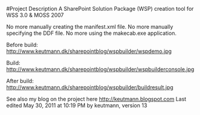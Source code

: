 #Project Description
A SharePoint Solution Package (WSP) creation tool for WSS 3.0 & MOSS 2007

No more manually creating the manifest.xml file.
No more manually specifying the DDF file.
No more using the makecab.exe application.

Before build:
http://www.keutmann.dk/sharepointblog/wspbuilder/wspdemo.jpg

Build:
http://www.keutmann.dk/sharepointblog/wspbuilder/wspbuilderconsole.jpg

After build:
http://www.keutmann.dk/sharepointblog/wspbuilder/buildresult.jpg


See also my blog on the project here http://keutmann.blogspot.com
Last edited May 30, 2011 at 10:19 PM by keutmann, version 13

